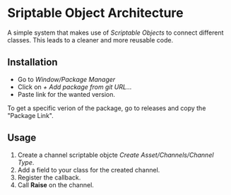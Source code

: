 # Sriptable Object Architecture

A simple system that makes use of *Scriptable Objects* to connect different classes. This leads to a cleaner and more reusable code.

## Installation

- Go to *Window/Package Manager*
- Click on *+ Add package from git URL...*
- Paste link for the wanted version.

To get a specific verion of the package, go to releases and copy the "Package Link".

## Usage

1. Create a channel scriptable objcte *Create Asset/Channels/Channel Type*.
2. Add a field to your class for the created channel.
3. Register the callback.
4. Call **Raise** on the channel.
